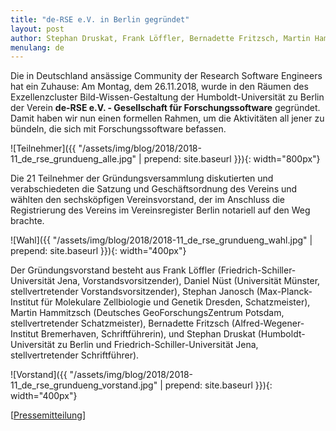 ```yaml
---
title: "de-RSE e.V. in Berlin gegründet"
layout: post
author: Stephan Druskat, Frank Löffler, Bernadette Fritzsch, Martin Hammitzsch, Daniel Nüst, Stephan Janosch
menulang: de
---
```


Die in Deutschland ansässige Community der Research Software Engineers hat ein
Zuhause: Am Montag, dem 26.11.2018, wurde in den Räumen des
Exzellenzcluster Bild-Wissen-Gestaltung der Humboldt-Universität zu Berlin der
Verein **de-RSE e.V. - Gesellschaft für Forschungssoftware** gegründet. Damit haben
wir nun einen formellen Rahmen, um die Aktivitäten all jener zu bündeln, die sich mit
Forschungssoftware befassen.

![Teilnehmer]({{ "/assets/img/blog/2018/2018-11_de_rse_grundueng_alle.jpg" | prepend: site.baseurl }}){: width="800px"}

Die 21 Teilnehmer der Gründungsversammlung diskutierten und verabschiedeten
die Satzung und Geschäftsordnung des Vereins und wählten den sechsköpfigen
Vereinsvorstand, der im Anschluss die Registrierung des Vereins im 
Vereinsregister Berlin notariell auf den Weg brachte.

![Wahl]({{ "/assets/img/blog/2018/2018-11_de_rse_grundueng_wahl.jpg" | prepend: site.baseurl }}){: width="400px"}

Der Gründungsvorstand besteht aus Frank Löffler (Friedrich-Schiller-Universität Jena, Vorstandsvorsitzender), Daniel Nüst (Universität Münster, stellvertretender Vorstandsvorsitzender), Stephan Janosch (Max-Planck-Institut für Molekulare Zellbiologie und Genetik Dresden, Schatzmeister), Martin Hammitzsch (Deutsches GeoForschungsZentrum Potsdam, stellvertretender Schatzmeister), Bernadette Fritzsch (Alfred-Wegener-Institut Bremerhaven, Schriftführerin), und Stephan Druskat (Humboldt-Universität zu Berlin und Friedrich-Schiller-Universität Jena, stellvertretender Schriftführer).

![Vorstand]({{ "/assets/img/blog/2018/2018-11_de_rse_grundueng_vorstand.jpg" | prepend: site.baseurl }}){: width="400px"}

[[Pressemitteilung](assets/pdf/association/press/pressemitteilung-de-rse-ev.pdf)]
